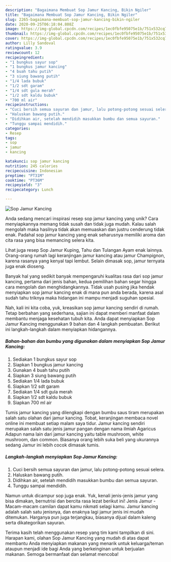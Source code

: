 ```yaml
---
description: "Bagaimana Membuat Sop Jamur Kancing, Bikin Ngiler"
title: "Bagaimana Membuat Sop Jamur Kancing, Bikin Ngiler"
slug: 2265-bagaimana-membuat-sop-jamur-kancing-bikin-ngiler
date: 2020-09-25T06:18:04.808Z
image: https://img-global.cpcdn.com/recipes/1ec0fbfe95075e1b/751x532cq70/sop-jamur-kancing-foto-resep-utama.jpg
thumbnail: https://img-global.cpcdn.com/recipes/1ec0fbfe95075e1b/751x532cq70/sop-jamur-kancing-foto-resep-utama.jpg
cover: https://img-global.cpcdn.com/recipes/1ec0fbfe95075e1b/751x532cq70/sop-jamur-kancing-foto-resep-utama.jpg
author: Lilly Sandoval
ratingvalue: 3.9
reviewcount: 12
recipeingredient:
- "1 bungkus sayur sop"
- "1 bungkus jamur kancing"
- "4 buah tahu putih"
- "3 siung bawang putih"
- "1/4 lada bubuk"
- "1/2 sdt garam"
- "1/4 sdt gula merah"
- "1/2 sdt kaldu bubuk"
- "700 ml air"
recipeinstructions:
- "Cuci bersih semua sayuran dan jamur, lalu potong-potong sesuai selera."
- "Haluskan bawang putih."
- "Didihkan air, setelah mendidih masukkan bumbu dan semua sayuran."
- "Tunggu sampai mendidih."
categories:
- Resep
tags:
- sop
- jamur
- kancing

katakunci: sop jamur kancing 
nutrition: 245 calories
recipecuisine: Indonesian
preptime: "PT31M"
cooktime: "PT36M"
recipeyield: "3"
recipecategory: Lunch

---
```



![Sop Jamur Kancing](https://img-global.cpcdn.com/recipes/1ec0fbfe95075e1b/751x532cq70/sop-jamur-kancing-foto-resep-utama.jpg)

Anda sedang mencari inspirasi resep sop jamur kancing yang unik? Cara menyiapkannya memang tidak susah dan tidak juga mudah. Kalau salah mengolah maka hasilnya tidak akan memuaskan dan justru cenderung tidak enak. Padahal sop jamur kancing yang enak seharusnya memiliki aroma dan cita rasa yang bisa memancing selera kita.

Lihat juga resep Sop Jamur Kuping, Tahu dan Tulangan Ayam enak lainnya. Orang-orang rumah lagi keranjingan jamur kancing atau jamur Champignon, karena rasanya yang kenyal tapi lembut. Selain dimasak sop, jamur ternyata juga enak dioseng.

Banyak hal yang sedikit banyak mempengaruhi kualitas rasa dari sop jamur kancing, pertama dari jenis bahan, kedua pemilihan bahan segar hingga cara mengolah dan menghidangkannya. Tidak usah pusing jika hendak menyiapkan sop jamur kancing enak di mana pun anda berada, karena asal sudah tahu triknya maka hidangan ini mampu menjadi suguhan spesial.


Nah, kali ini kita coba, yuk, kreasikan sop jamur kancing sendiri di rumah. Tetap berbahan yang sederhana, sajian ini dapat memberi manfaat dalam membantu menjaga kesehatan tubuh kita. Anda dapat menyiapkan Sop Jamur Kancing menggunakan 9 bahan dan 4 langkah pembuatan. Berikut ini langkah-langkah dalam menyiapkan hidangannya.

<!--inarticleads1-->

##### Bahan-bahan dan bumbu yang digunakan dalam menyiapkan Sop Jamur Kancing:

1. Sediakan 1 bungkus sayur sop
1. Siapkan 1 bungkus jamur kancing
1. Gunakan 4 buah tahu putih
1. Siapkan 3 siung bawang putih
1. Sediakan 1/4 lada bubuk
1. Siapkan 1/2 sdt garam
1. Sediakan 1/4 sdt gula merah
1. Siapkan 1/2 sdt kaldu bubuk
1. Siapkan 700 ml air


Tumis jamur kancing yang dilengkapi dengan bumbu saus tiram merupakan salah satu olahan dari jamur kancing. Tobat, keranjingan membaca novel online ini membuat setiap malam saya tidur. Jamur kancing sendiri merupakan salah satu jenis jamur pangan dengan nama ilmiah Agaricus Adapun nama lain dari jamur kancing yaitu table mushroom, white mushroom, dan common. Biasanya orang lebih suka beli yang ukurannya sedang Jamur ini lebih cocok dimasak tumis. 

<!--inarticleads2-->

##### Langkah-langkah menyiapkan Sop Jamur Kancing:

1. Cuci bersih semua sayuran dan jamur, lalu potong-potong sesuai selera.
1. Haluskan bawang putih.
1. Didihkan air, setelah mendidih masukkan bumbu dan semua sayuran.
1. Tunggu sampai mendidih.


Namun untuk dicampur sop juga enak. Yuk, kenali jenis-jenis jamur yang bisa dimakan, bernutrisi dan bercita rasa lezat berikut ini! Jenis Jamur - Macam-macam camilan dapat kamu nikmati selagi kamu. Jamur kancing adalah salah satu jenisnya, dan enaknya lagi jamur jenis ini mudah ditemukan. Harganya pun juga terjangkau, biasanya dijual dalam kaleng serta dikategorikan sayuran. 

Terima kasih telah menggunakan resep yang tim kami tampilkan di sini. Harapan kami, olahan Sop Jamur Kancing yang mudah di atas dapat membantu Anda menyiapkan makanan yang menarik untuk keluarga/teman ataupun menjadi ide bagi Anda yang berkeinginan untuk berjualan makanan. Semoga bermanfaat dan selamat mencoba!
